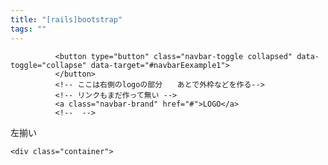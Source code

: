 ```yaml
---
title: "[rails]bootstrap"
tags: ""
---
```


<nav class="navbar navbar-default navbar-fixed-top">
          <div class="container-fluid">
            <div class="navbar-header">

              <button type="button" class="navbar-toggle collapsed" data-toggle="collapse" data-target="#navbarEexample1">
              </button>
              <!-- ここは右側のlogoの部分　　あとで外枠などを作る-->
              <!-- リンクもまだ作って無い -->
              <a class="navbar-brand" href="#">LOGO</a>
              <!--  -->
              
              

<div class="container-fluid">
    左揃い

    <div class="container">
